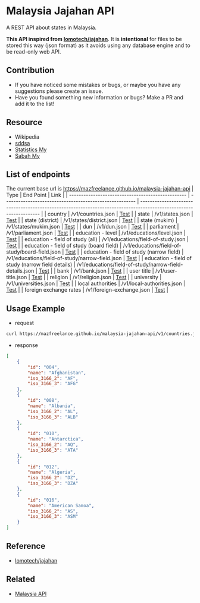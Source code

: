 # Malaysia Jajahan API

A REST API about states in Malaysia.

**This API inspired from [lomotech/jajahan](https://github.com/lomotech/jajahan)**. It is **intentional** for files to be stored this way (json format) as it avoids using any database engine and to be read-only web API.

## Contribution

- If you have noticed some mistakes or bugs, or maybe you have any suggestions please create an issue.
- Have you found something new information or bugs? Make a PR and add it to the list!

## Resource

- Wikipedia
- [sddsa](http://sddsa.mampu.gov.my/)
- [Statistics My](http://statistics.gov.my/)
- [Sabah My](http://www.sabah.gov.my/)

## List of endpoints

The current base url is https://mazfreelance.github.io/malaysia-jajahan-api
| Type                                              | End Point                                               | Link                                                                                                               |
| ------------------------------------------------- | ------------------------------------------------------- | ------------------------------------------------------------------------------------------------------------------ |
| country                                           | /v1/countries.json                                      | [Test](https://mazfreelance.github.io/malaysia-jajahan-api/v1/countries.json)                                      |
| state                                             | /v1/states.json                                         | [Test](https://mazfreelance.github.io/malaysia-jajahan-api/v1/states.json)                                         |
| state (district)                                  | /v1/states/district.json                                | [Test](https://mazfreelance.github.io/malaysia-jajahan-api/v1/states/district.json)                                |
| state (mukim)                                     | /v1/states/mukim.json                                   | [Test](https://mazfreelance.github.io/malaysia-jajahan-api/v1/states/mukim.json)                                   |
| dun                                               | /v1/dun.json                                      | [Test](https://mazfreelance.github.io/malaysia-jajahan-api/v1/dun.json)                                            |
| parliament                                        | /v1/parliament.json                                      | [Test](https://mazfreelance.github.io/malaysia-jajahan-api/v1/parliament.json)                                     |
| education - level                                 | /v1/educations/level.json                               | [Test](https://mazfreelance.github.io/malaysia-jajahan-api/v1/educations/level.json)                               |
| education - field of study (all)                  | /v1/educations/field-of-study.json                      | [Test](https://mazfreelance.github.io/malaysia-jajahan-api/v1/educations/field-of-study.json)                      |
| education - field of study (board field)          | /v1/educations/field-of-study/board-field.json          | [Test](https://mazfreelance.github.io/malaysia-jajahan-api/v1/educations/field-of-study/board-field.json)          |
| education - field of study (narrow field)         | /v1/educations/field-of-study/narrow-field.json         | [Test](https://mazfreelance.github.io/malaysia-jajahan-api/v1/educations/field-of-study/narrow-field.json)         |
| education - field of study (narrow field details) | /v1/educations/field-of-study/narrow-field-details.json | [Test](https://mazfreelance.github.io/malaysia-jajahan-api/v1/educations/field-of-study/narrow-field-details.json) |
| bank                                              | /v1/bank.json                                           | [Test](https://mazfreelance.github.io/malaysia-jajahan-api/v1/bank.json)                                           |
| user title                                        | /v1/user-title.json                                     | [Test](https://mazfreelance.github.io/malaysia-jajahan-api/v1/user-title.json)                                     |
| religion                                          | /v1/religion.json                                       | [Test](https://mazfreelance.github.io/malaysia-jajahan-api/v1/religion.json)                                       |
| university                                        | /v1/universities.json                                   | [Test](https://mazfreelance.github.io/malaysia-jajahan-api/v1/universities.json)                                   |
| local authorities                                 | /v1/local-authorities.json                              | [Test](https://mazfreelance.github.io/malaysia-jajahan-api/v1/local-authorities.json)                              |
| foreign exchange rates                            | /v1/foreign-exchange.json                               | [Test](https://mazfreelance.github.io/malaysia-jajahan-api/v1/foreign-exchange.json)                               |

## Usage Example

- request

```bash
curl https://mazfreelance.github.io/malaysia-jajahan-api/v1/countries.json
```

- response

```json
[
    {
        "id": "004",
        "name": "Afghanistan",
        "iso_3166_2": "AF",
        "iso_3166_3": "AFG"
    },
    {
        "id": "008",
        "name": "Albania",
        "iso_3166_2": "AL",
        "iso_3166_3": "ALB"
    },
    {
        "id": "010",
        "name": "Antarctica",
        "iso_3166_2": "AQ",
        "iso_3166_3": "ATA"
    },
    {
        "id": "012",
        "name": "Algeria",
        "iso_3166_2": "DZ",
        "iso_3166_3": "DZA"
    },
    {
        "id": "016",
        "name": "American Samoa",
        "iso_3166_2": "AS",
        "iso_3166_3": "ASM"
    }
]
```

## Reference
- [lomotech/jajahan](https://github.com/lomotech/jajahan)

## Related
- [Malaysia API](https://jianliew.me/malaysia-api/)
